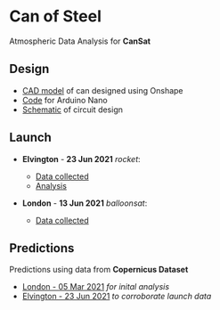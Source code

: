 # Can of Steel
Atmospheric Data Analysis for **CanSat**

## Design
- [CAD model](https://cad.onshape.com/documents/230dff433399f11052df0ab3/w/81f4f1750dbd7476466b5901/e/2a0f5b5601772ed72139bf07) of can designed using Onshape
- [Code](https://github.com/dhruvnps/can-of-steel/blob/master/launch/code/code.ino) for Arduino Nano
- [Schematic](https://github.com/dhruvnps/can-of-steel/blob/master/Scematic.png) of circuit design

## Launch

- **Elvington** - **23 Jun 2021** *rocket*:
  - [Data collected](https://github.com/dhruvnps/can-of-steel/blob/master/launch/DATA1.CSV)
  - [Analysis](https://docs.google.com/spreadsheets/d/1qnYL0lZKsA4zrAf0lBtq8U0Aw-L6t1JpRK9ES_0VTIc/edit?usp=sharing)

- **London** - **13 Jun 2021** *balloonsat*:
  - [Data collected](https://github.com/dhruvnps/can-of-steel/blob/master/launch/DATA2.csv)

## Predictions
Predictions using data from **Copernicus Dataset**
- [London - 05 Mar 2021](https://github.com/dhruvnps/can-of-steel/tree/master/predictions/figures) *for inital analysis*
- [Elvington - 23 Jun 2021](https://github.com/dhruvnps/can-of-steel/tree/master/predictions-corroborative/figures) *to corroborate launch data*
